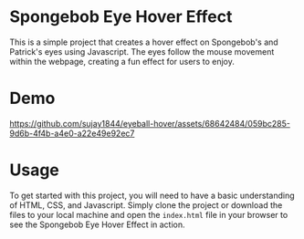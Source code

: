 # Spongebob Eye Hover Effect

This is a simple project that creates a hover effect on Spongebob's and Patrick's eyes using Javascript. The eyes follow the mouse movement within the webpage, creating a fun effect for users to enjoy.

# Demo

https://github.com/sujay1844/eyeball-hover/assets/68642484/059bc285-9d6b-4f4b-a4e0-a22e49e92ec7


# Usage

To get started with this project, you will need to have a basic understanding of HTML, CSS, and Javascript. Simply clone the project or download the files to your local machine and open the `index.html` file in your browser to see the Spongebob Eye Hover Effect in action.

